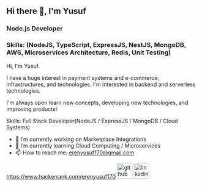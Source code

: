 ## Hi there 👋, I'm Yusuf
### Node.js Developer

### Skills: (NodeJS, TypeScript, ExpressJS, NestJS, MongoDB, AWS, Microservices Architecture, Redis, Unit Testing)

Hi, I'm Yusuf. 

I have a huge interest in payment systems and e-commerce, infrastructures, and technologies. I'm interested in backend and serverless technologies.

I'm always open learn new concepts, developing new technologies, and improving products!

Skills: Full Stack Developer(NodeJS / ExpressJS / MongoDB / Cloud Systems)

- 🔭 I’m currently working on Marketplace Integrations 
- 🌱 I’m currently learning Cloud Computing / Microservices 
- 📫 How to reach me: erenyusuf170@gmail.com 

https://www.hackerrank.com/erenyusuf170
[<img src='https://cdn.jsdelivr.net/npm/simple-icons@3.0.1/icons/github.svg' alt='github' height='40'>](https://github.com/yusuf-eren)  [<img src='https://cdn.jsdelivr.net/npm/simple-icons@3.0.1/icons/linkedin.svg' alt='linkedin' height='40'>](https://www.linkedin.com/in/yusuf-eren-952832197/)  
